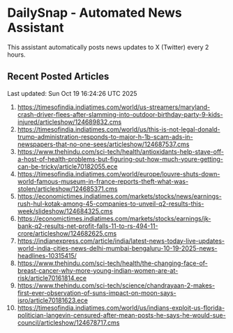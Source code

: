 # DailySnap - Automated News Assistant

This assistant automatically posts news updates to X (Twitter) every 2 hours.

## Recent Posted Articles

Last updated: Sun Oct 19 16:24:26 UTC 2025

1. https://timesofindia.indiatimes.com/world/us-streamers/maryland-crash-driver-flees-after-slamming-into-outdoor-birthday-party-9-kids-injured/articleshow/124689832.cms
2. https://timesofindia.indiatimes.com/world/us/this-is-not-legal-donald-trump-administration-responds-to-major-h-1b-scam-ads-in-newspapers-that-no-one-sees/articleshow/124687537.cms
3. https://www.thehindu.com/sci-tech/health/antioxidants-help-stave-off-a-host-of-health-problems-but-figuring-out-how-much-youre-getting-can-be-tricky/article70182055.ece
4. https://timesofindia.indiatimes.com/world/europe/louvre-shuts-down-world-famous-museum-in-france-reports-theft-what-was-stolen/articleshow/124685371.cms
5. https://economictimes.indiatimes.com/markets/stocks/news/earnings-rush-hul-kotak-among-45-companies-to-unveil-q2-results-this-week/slideshow/124684325.cms
6. https://economictimes.indiatimes.com/markets/stocks/earnings/jk-bank-q2-results-net-profit-falls-11-to-rs-494-11-crore/articleshow/124682625.cms
7. https://indianexpress.com/article/india/latest-news-today-live-updates-world-india-cities-news-delhi-mumbai-bengaluru-10-19-2025-news-headlines-10315415/
8. https://www.thehindu.com/sci-tech/health/the-changing-face-of-breast-cancer-why-more-young-indian-women-are-at-risk/article70161814.ece
9. https://www.thehindu.com/sci-tech/science/chandrayaan-2-makes-first-ever-observation-of-suns-impact-on-moon-says-isro/article70181623.ece
10. https://timesofindia.indiatimes.com/world/us/indians-exploit-us-florida-politician-langevin-censured-after-mean-posts-he-says-he-would-sue-council/articleshow/124678717.cms
